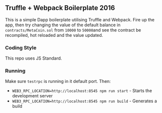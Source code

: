 ## Truffle + Webpack Boilerplate 2016

This is a simple Dapp boilerplate utilising Truffle and Webpack. Fire up the app, then try changing the value of the default balance in `contracts/MetaCoin.sol` from `10000` to `50000`and see the contract be recompiled, hot reloaded and the value updated.

### Coding Style

This repo uses JS Standard.

### Running

Make sure `testrpc` is running in it default port. Then:

- `WEB3_RPC_LOCATION=http://localhost:8545 npm run start` - Starts the development server
- `WEB3_RPC_LOCATION=http://localhost:8545 npm run build` - Generates a build
